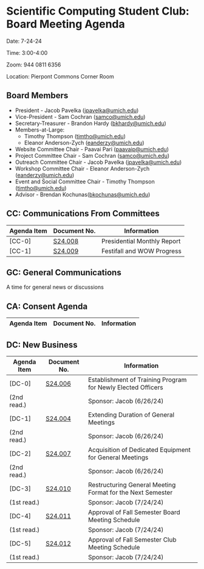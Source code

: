 # Scientific Computing Student Club: Board Meeting Agenda

Date: 7-24-24

Time: 3:00-4:00

Zoom: 944 0811 6356

Location: Pierpont Commons Corner Room
## Board Members
- President - Jacob Pavelka (jpavelka@umich.edu)
- Vice-President - Sam Cochran (samco@umich.edu)
- Secretary-Treasurer - Brandon Hardy (bkhardy@umich.edu)
- Members-at-Large:
  - Timothy Thompson (timtho@umich.edu)
  - Eleanor Anderson-Zych (eanderzy@umich.edu)
- Website Committee Chair - Paavai Pari (paavaip@umich.edu)
- Project Committee Chair - Sam Cochran (samco@umich.edu)
- Outreach Committee Chair - Jacob Pavelka (jpavelka@umich.edu)
- Workshop Committee Chair - Eleanor Anderson-Zych (eanderzy@umich.edu)
- Event and Social Committee Chair - Timothy Thompson (timtho@umich.edu)
- Advisor - Brendan Kochunas(bkochunas@umich.edu)
## CC: Communications From Committees
|Agenda Item|Document No.| Information|
|-|-|-|
|[CC-0]|  [S24.008](../memorandums/S24-008.md)|Presidential Monthly Report|
|[CC-1]|  [S24.009](../memorandums/S24-009.md)|Festifall and WOW Progress|

## GC: General Communications
A time for general news or discussions

## CA: Consent Agenda
|Agenda Item|Document No.| Information|
|-|-|-|
## DC: New Business
|Agenda Item|Document No.| Information|
|-|-|-|
|[DC-0] | [S24.006](../legislation/S24-006.md)| Establishment of Training Program for Newly Elected Officers |
|(2nd read.)||Sponsor: Jacob (6/26/24)|
|[DC-1] | [S24.004](../legislation/S24-004.md)| Extending Duration of General Meetings |
|(2nd read.)||Sponsor: Jacob (6/26/24)|
|[DC-2] | [S24.007](../legislation/S24-007.md)|Acquisition of Dedicated Equipment for General Meetings |
|(2nd read.)||Sponsor: Jacob (6/26/24)|
|[DC-3] | [S24.010](../legislation/S24-010.md)|Restructuring General Meeting Format for the Next Semester|
|(1st read.)||Sponsor: Jacob (7/24/24)|
|[DC-4] | [S24.011](../legislation/S24-011.md)|Approval of Fall Semester Board Meeting Schedule|
|(1st read.)||Sponsor: Jacob (7/24/24)|
|[DC-5] | [S24.012](../legislation/S24-012.md)|Approval of Fall Semester Club Meeting Schedule|
|(1st read.)||Sponsor: Jacob (7/24/24)|

